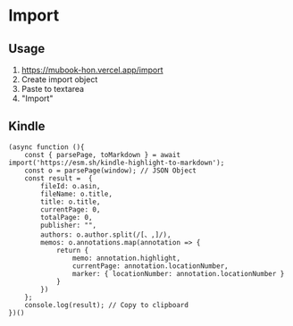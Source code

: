 # Import

## Usage

1. https://mubook-hon.vercel.app/import
2. Create import object
3. Paste to textarea
4. "Import"

## Kindle

```Js
(async function (){ 
    const { parsePage, toMarkdown } = await import('https://esm.sh/kindle-highlight-to-markdown');
    const o = parsePage(window); // JSON Object
    const result =  {
        fileId: o.asin,
        fileName: o.title,
        title: o.title,
        currentPage: 0,
        totalPage: 0,
        publisher: "",
        authors: o.author.split(/[、,]/),
        memos: o.annotations.map(annotation => {
            return {
                memo: annotation.highlight,
                currentPage: annotation.locationNumber,
                marker: { locationNumber: annotation.locationNumber }
            }
        })
    };
    console.log(result); // Copy to clipboard
})()
```
